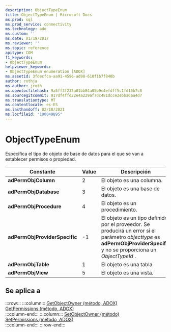 ```yaml
---
description: ObjectTypeEnum
title: ObjectTypeEnum | Microsoft Docs
ms.prod: sql
ms.prod_service: connectivity
ms.technology: ado
ms.custom: ''
ms.date: 01/19/2017
ms.reviewer: ''
ms.topic: reference
apitype: COM
f1_keywords:
- ObjectTypeEnum
helpviewer_keywords:
- ObjectTypeEnum enumeration [ADOX]
ms.assetid: 3fdecfca-aa91-4596-ad98-610f1b7f840b
author: rothja
ms.author: jroth
ms.openlocfilehash: 9a5ff3f235a01bb84a05b9c4efdff5c1fd15b7c8
ms.sourcegitcommit: 917df4ffd22e4a229af7dc481dcce3ebba0aa4d7
ms.translationtype: MT
ms.contentlocale: es-ES
ms.lasthandoff: 02/10/2021
ms.locfileid: "100049895"
---
```

# <a name="objecttypeenum"></a>ObjectTypeEnum
Especifica el tipo de objeto de base de datos para el que se van a establecer permisos o propiedad.  
  
|Constante|Value|Descripción|  
|--------------|-----------|-----------------|  
|**adPermObjColumn**|2|El objeto es una columna.|  
|**adPermObjDatabase**|3|El objeto es una base de datos.|  
|**adPermObjProcedure**|4|El objeto es un procedimiento.|  
|**adPermObjProviderSpecific**|-1|El objeto es un tipo definido por el proveedor. Se producirá un error si el parámetro *objecttype* es **adPermObjProviderSpecific** y no se proporciona un *ObjectTypeId* .|  
|**adPermObjTable**|1|El objeto es una tabla.|  
|**adPermObjView**|5|El objeto es una vista.|  
  
## <a name="applies-to"></a>Se aplica a  

:::row:::
    :::column:::
        [GetObjectOwner (método, ADOX)](./getobjectowner-method-adox.md)  
        [GetPermissions (método, ADOX)](./getpermissions-method-adox.md)  
    :::column-end:::
    :::column:::
        [SetObjectOwner (método)](./setobjectowner-method.md)  
        [SetPermissions (método, ADOX)](./setpermissions-method-adox.md)  
    :::column-end:::
:::row-end:::